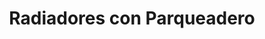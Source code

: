 ---
title: "Radiadores con Parqueadero"
url: /quito/radiadores-con-parqueadero/
shop: piezas de automóviles
---